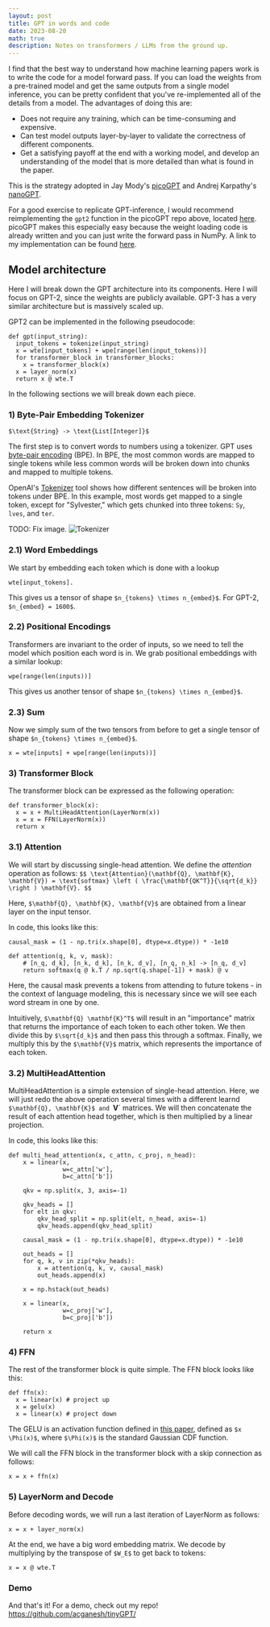 ```yaml
---
layout: post
title: GPT in words and code
date: 2023-08-20
math: true
description: Notes on transformers / LLMs from the ground up.
---
```


I find that the best way to understand how machine learning papers work is to write the code for a model forward pass.  If you can load the weights from a pre-trained model and get the same outputs from a single model inference, you can be pretty confident that you've re-implemented all of the details from a model.  The advantages of doing this are:

- Does not require any training, which can be time-consuming and expensive.
- Can test model outputs layer-by-layer to validate the correctness of different components.
- Get a satisfying payoff at the end with a working model, and develop an understanding of the model that is more detailed than what is found in the paper.

This is the strategy adopted in Jay Mody's [picoGPT](https://github.com/jaymody/picoGPT) and Andrej Karpathy's [nanoGPT](https://github.com/karpathy/nanoGPT).

For a good exercise to replicate GPT-inference, I would recommend reimplementing the `gpt2` function in the picoGPT repo above, located [here](https://github.com/jaymody/picoGPT/blob/main/gpt2.py#L90C20-L90C20).  picoGPT makes this especially easy because the weight loading code is already written and you can just write the forward pass in NumPy. A link to my implementation can be found [here](https://github.com/acganesh/picoGPT).

## Model architecture 

Here I will break down the GPT architecture into its components.  Here I will focus on GPT-2, since the weights are publicly available.  GPT-3 has a very similar architecture but is massively scaled up.

GPT2 can be implemented in the following pseudocode:
```
def gpt(input_string):
  input_tokens = tokenize(input_string)
  x = wte[input_tokens] + wpe[range(len(input_tokens))]
  for transformer_block in transformer_blocks:
    x = transformer_block(x) 
  x = layer_norm(x)
  return x @ wte.T
```

In the following sections we will break down each piece.

### 1) Byte-Pair Embedding Tokenizer

`$\text{String} -> \text{List[Integer]}$`

The first step is to convert words to numbers using a tokenizer.  GPT uses [byte-pair encoding](https://huggingface.co/docs/transformers/tokenizer_summary#bytepair-encoding-bpe) (BPE).  In BPE, the most common words are mapped to single tokens while less common words will be broken down into chunks and mapped to multiple tokens.

OpenAI's [Tokenizer](https://platform.openai.com/tokenizer) tool shows how different sentences will be broken into tokens under BPE.  In this example, most words get mapped to a single token, except for "Sylvester," which gets chunked into three tokens: `Sy`, `lves`, and `ter`.

TODO: Fix image.
![Tokenizer](./img/transformers-tokenizer.png)

### 2.1) Word Embeddings

We start by embedding each token which is done with a lookup
```
wte[input_tokens].
```

This gives us a tensor of shape `$n_{tokens} \times n_{embed}$`.  For GPT-2, `$n_{embed} = 1600$`.


### 2.2) Positional Encodings 

Transformers are invariant to the order of inputs, so we need to tell the model which position each word is in.  We grab positional embeddings with a similar lookup:
```
wpe[range(len(inputs))]
```

This gives us another tensor of shape `$n_{tokens} \times n_{embed}$`.


### 2.3) Sum

Now we simply sum of the two tensors from before to get a single tensor of shape `$n_{tokens} \times n_{embed}$`.

```
x = wte[inputs] + wpe[range(len(inputs))]
```

### 3) Transformer Block

The transformer block can be expressed as the following operation:
```
def transformer_block(x):
  x = x + MultiHeadAttention(LayerNorm(x))
  x = x = FFN(LayerNorm(x))
  return x
```

### 3.1) Attention

We will start by discussing single-head attention.  We define the *attention* operation as follows: 
`$$
\text{Attention}(\mathbf{Q}, \mathbf{K}, \mathbf{V}) = \text{softmax} \left ( \frac{\mathbf{QK^T}}{\sqrt{d_k}} \right ) \mathbf{V}.
$$`

Here, `$\mathbf{Q}, \mathbf{K}, \mathbf{V}$` are obtained from a linear layer on the input tensor.

In code, this looks like this:
```
causal_mask = (1 - np.tri(x.shape[0], dtype=x.dtype)) * -1e10

def attention(q, k, v, mask):
    # [n_q, d_k], [n_k, d_k], [n_k, d_v], [n_q, n_k] -> [n_q, d_v]
    return softmax(q @ k.T / np.sqrt(q.shape[-1]) + mask) @ v
```

Here, the causal mask prevents a tokens from attending to future tokens - in the context of language modeling, this is necessary since we will see each word stream in one by one.

Intuitively, `$\mathbf{Q} \mathbf{K}^T$` will result in an "importance" matrix that returns the importance of each token to each other token.  We then divide this by `$\sqrt{d_k}$` and then pass this through a softmax.  Finally, we multiply this by the `$\mathbf{V}$` matrix, which represents the importance of each token.

### 3.2) MultiHeadAttention

MultiHeadAttention is a simple extension of single-head attention.  Here, we will just redo the above operation several times with a different learnd `$\mathbf{Q}, \mathbf{K}$ and `$\mathbf{V}$` matrices.  We will then concatenate the result of each attention head together, which is then multiplied by a linear projection.

In code, this looks like this:

```
def multi_head_attention(x, c_attn, c_proj, n_head):
    x = linear(x,
               w=c_attn['w'],
               b=c_attn['b'])

    qkv = np.split(x, 3, axis=-1)

    qkv_heads = []
    for elt in qkv:
        qkv_head_split = np.split(elt, n_head, axis=-1)
        qkv_heads.append(qkv_head_split)

    causal_mask = (1 - np.tri(x.shape[0], dtype=x.dtype)) * -1e10

    out_heads = []
    for q, k, v in zip(*qkv_heads):
        x = attention(q, k, v, causal_mask)
        out_heads.append(x)
    
    x = np.hstack(out_heads)

    x = linear(x,
               w=c_proj['w'],
               b=c_proj['b'])

    return x
```


### 4) FFN

The rest of the transformer block is quite simple.  The FFN block looks like this:

```
def ffn(x):
  x = linear(x) # project up
  x = gelu(x)
  x = linear(x) # project down
```

The GELU is an activation function defined in [this paper](https://arxiv.org/abs/1606.08415), defined as `$x \Phi(x)$`, where `$\Phi(x)$` is the standard Gaussian CDF function.

We will call the FFN block in the transformer block with a skip connection as follows:

```
x = x + ffn(x)
```
### 5) LayerNorm and Decode

Before decoding words, we will run a last iteration of LayerNorm as follows:
```
x = x + layer_norm(x)
```

At the end, we have a big word embedding matrix.  We decode by multiplying by the transpose of `$W_E$` to get back to tokens:
```
x = x @ wte.T
```

### Demo

And that's it!  For a demo, check out my repo! https://github.com/acganesh/tinyGPT/
